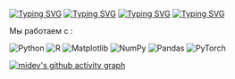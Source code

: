 [![Typing SVG](https://readme-typing-svg.herokuapp.com?font=Fira+Code&pause=1000&color=5147F7&width=735&height=100&lines=%D0%9F%D1%80%D0%B8%D0%B2%D0%B5%D1%82+%2C+Hello+%2C+Bonjour%2C+Hola+%2C+%E5%97%A8%E3%80%82)](https://git.io/typing-svg)
[![Typing SVG](https://readme-typing-svg.herokuapp.com?font=Fira+Code&pause=2000&color=5147F7&repeat=true&width=735&height=100&lines=midev.ai+is+a+neural+network+made+by+MEN+IN+DEV)](https://git.io/typing-svg)
[![Typing SVG](https://readme-typing-svg.demolab.com?font=Fira+Code&pause=3000&color=5147F7&width=641&lines=machine+learning+and+data+science+for+companies+)](https://git.io/typing-svg)
[![Typing SVG](https://readme-typing-svg.demolab.com?font=Fira+Code&pause=4000&color=5147F7&multiline=true&width=741&height=100&lines=big+data+%26+analytics+%2C+creating+mobile+apps+and+design)](https://git.io/typing-svg)


Мы работаем с :

![Python](https://img.shields.io/badge/python-3670A0?style=for-the-badge&logo=python&logoColor=ffdd54)
![R](https://img.shields.io/badge/r-%23276DC3.svg?style=for-the-badge&logo=r&logoColor=white)
![Matplotlib](https://img.shields.io/badge/Matplotlib-%23ffffff.svg?style=for-the-badge&logo=Matplotlib&logoColor=black)
![NumPy](https://img.shields.io/badge/numpy-%23013243.svg?style=for-the-badge&logo=numpy&logoColor=white)
![Pandas](https://img.shields.io/badge/pandas-%23150458.svg?style=for-the-badge&logo=pandas&logoColor=white)
![PyTorch](https://img.shields.io/badge/PyTorch-%23EE4C2C.svg?style=for-the-badge&logo=PyTorch&logoColor=white)

[![midev's github activity graph](https://github-readme-activity-graph.cyclic.app/graph?username=midevAI&theme=material-palenight)](https://github.com/ashutosh00710/github-readme-activity-graph)
<!--
**midevAI/midevAI** is a ✨ _special_ ✨ repository because its `README.md` (this file) appears on your GitHub profile.

Here are some ideas to get you started:

- 🔭 I’m currently working on ...
- 🌱 I’m currently learning ...
- 👯 I’m looking to collaborate on ...
- 🤔 I’m looking for help with ...
- 💬 Ask me about ...
- 📫 How to reach me: ...
- 😄 Pronouns: ...
- ⚡ Fun fact: ...
-->
